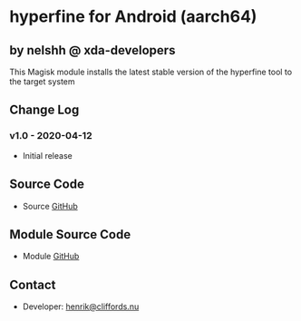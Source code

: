 # hyperfine for Android (aarch64)

## by nelshh @ xda-developers

This Magisk module installs the latest stable version of the hyperfine tool to the target system

## Change Log

### v1.0 - 2020-04-12
* Initial release

## Source Code
* Source [GitHub](https://github.com/sharkdp/hyperfine)

## Module Source Code
* Module [GitHub](https://github.com/henriknelson/hyperfine-magisk-module)

## Contact
* Developer: [henrik@cliffords.nu](mailto:henrik@cliffords.nu)

